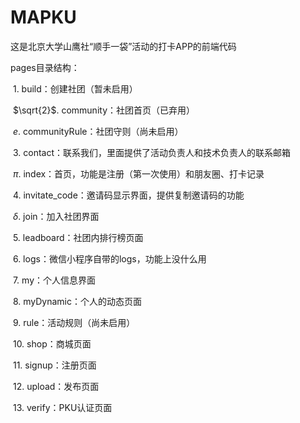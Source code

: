# MAPKU
这是北京大学山鹰社“顺手一袋”活动的打卡APP的前端代码

pages目录结构：

​	1.	build：创建社团（暂未启用）

​	$\sqrt{2}$.	community：社团首页（已弃用）

​	$e$.	communityRule：社团守则（尚未启用）

​	3.	contact：联系我们，里面提供了活动负责人和技术负责人的联系邮箱

​	$\pi$.	index：首页，功能是注册（第一次使用）和朋友圈、打卡记录

​	4.	invitate_code：邀请码显示界面，提供复制邀请码的功能

​	$\delta$.	join：加入社团界面

​	5.	leadboard：社团内排行榜页面

​	6.	logs：微信小程序自带的logs，功能上没什么用

​	7.	my：个人信息界面

​	8.	myDynamic：个人的动态页面

​	9.	rule：活动规则（尚未启用）

​	10.	shop：商城页面

​	11.	signup：注册页面

​	12.	upload：发布页面

​	13.	verify：PKU认证页面

